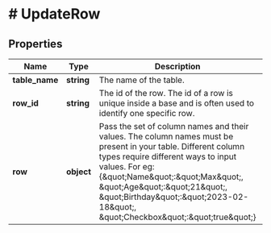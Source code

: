 # # UpdateRow

## Properties

Name | Type | Description | Notes
------------ | ------------- | ------------- | -------------
**table_name** | **string** | The name of the table. |
**row_id** | **string** | The id of the row. The id of a row is unique inside a base and is often used to identify one specific row. |
**row** | **object** | Pass the set of column names and their values. The column names must be present in your table. Different column types require different ways to input values. For eg: {\&quot;Name\&quot;:\&quot;Max\&quot;, \&quot;Age\&quot;:\&quot;21\&quot;, \&quot;Birthday\&quot;:\&quot;2023-02-18\&quot;, \&quot;Checkbox\&quot;:\&quot;true\&quot;} |

